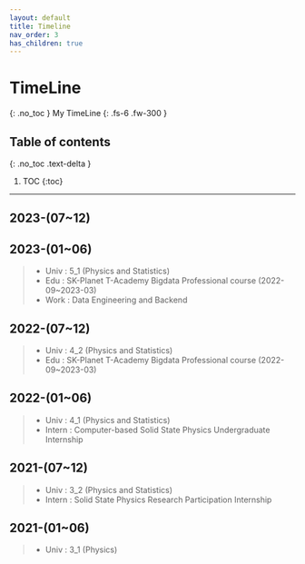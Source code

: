 ```yaml
---
layout: default
title: Timeline
nav_order: 3
has_children: true
---
```


# TimeLine
{: .no_toc }
My TimeLine
{: .fs-6 .fw-300 }

## Table of contents
{: .no_toc .text-delta }

1. TOC
{:toc}

---
## 2023-(07~12)

## 2023-(01~06)
> - Univ : 5_1 (Physics and Statistics)
> - Edu : SK-Planet T-Academy Bigdata Professional course (2022-09~2023-03)
> - Work : Data Engineering and Backend

## 2022-(07~12)
> - Univ : 4_2 (Physics and Statistics)
> - Edu : SK-Planet T-Academy Bigdata Professional course (2022-09~2023-03)

## 2022-(01~06)
> - Univ : 4_1 (Physics and Statistics)
> - Intern : Computer-based Solid State Physics Undergraduate Internship

## 2021-(07~12)
> - Univ : 3_2 (Physics and Statistics)
> - Intern : Solid State Physics Research Participation Internship

## 2021-(01~06)
> - Univ : 3_1 (Physics)